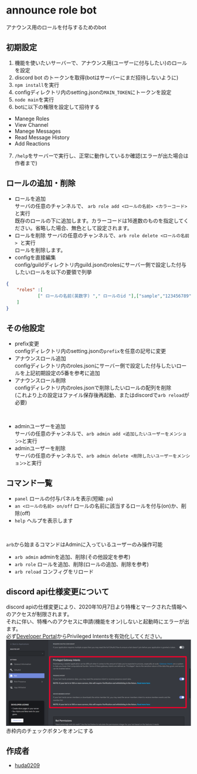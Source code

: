 # announce role bot
アナウンス用のロールを付与するためのbot


## 初期設定
1. 機能を使いたいサーバーで、アナウンス用(ユーザーに付与したい)のロールを設定
2. discord bot のトークンを取得(botはサーバーにまだ招待しないように)
3. `npm install`を実行
4. configディレクトリ内のsetting.jsonの`MAIN_TOKEN`にトークンを設定
5. `node main`を実行
6. botに以下の権限を設定して招待する
- Manege Roles 
- View Channel
- Manege Messages
- Read Message History
- Add Reactions

7. `/help`をサーバーで実行し、正常に動作しているか確認(エラーが出た場合は作者まで)

## ロールの追加・削除
- ロールを追加<br>
サーバの任意のチャンネルで、 `arb role add <ロールの名前> <カラーコード>`と実行<br>
既存のロールの下に追加します。カラーコードは16進数のものを指定してください。省略した場合、無色として設定されます。
- ロールを削除
サーバの任意のチャンネルで、`arb role delete <ロールの名前> `と実行<br>
ロールを削除します。
- configを直接編集<br>
config/guildディレクトリ内guild.jsonのrolesにサーバー側で設定した付与したいロールを以下の要領で列挙
```json
{
    "roles" :[
            [" ロールの名前(英数字) "," ロールのid "],["sample","123456789"],["ex","987654321"]
    ]      
}
```

## その他設定
- prefix変更<br>
configディレクトリ内のsetting.jsonの`prefix`を任意の記号に変更
- アナウンスロール追加<br>
configディレクトリ内のroles.jsonにサーバー側で設定した付与したいロールを上記初期設定の5番を参考に追加
- アナウンスロール削除<br>
configディレクトリ内のroles.jsonで削除したいロールの配列を削除<br>
(これより上の設定はファイル保存後再起動、またはdiscordで`arb reload`が必要)<br>
<br>

- adminユーザーを追加<br>
サーバの任意のチャンネルで、`arb admin add <追加したいユーザーをメンション>`と実行
- adminユーザーを削除<br>
サーバの任意のチャンネルで、`arb admin delete <削除したいユーザーをメンション>`と実行


## コマンド一覧
- `panel` ロールの付与パネルを表示(短縮: `pa`)
- `an <ロールの名前> on/off` ロールの名前に該当するロールを付与(on)か、削除(off)
- `help` ヘルプを表示します<br>
<br>

`arb`から始まるコマンドはAdminに入っているユーザーのみ操作可能
- `arb admin` adminを追加、削除(その他設定を参考)
- `arb role` ロールを追加、削除(ロールの追加、削除を参考)
- `arb reload` コンフィグをリロード

## discord api仕様変更について
discord apiの仕様変更により、2020年10月7日より特権とマークされた情報へのアクセスが制限されます。<br>
それに伴い、特権へのアクセスに申請(機能をオン)しないと起動時にエラーが出ます。<br>
必ず[Developer Portal](https://discord.com/developers/applications)からPrivileged Intentsを有効化してください。<br>
![discord-div-Privileged_Intents.png](https://github.com/huda0209/resource/blob/master/discord-bot-template/discord-div-Privileged_Intents.png)<br>
赤枠内のチェックボタンをオンにする<br>


## 作成者
- [huda0209](https://github.com/huda0209)